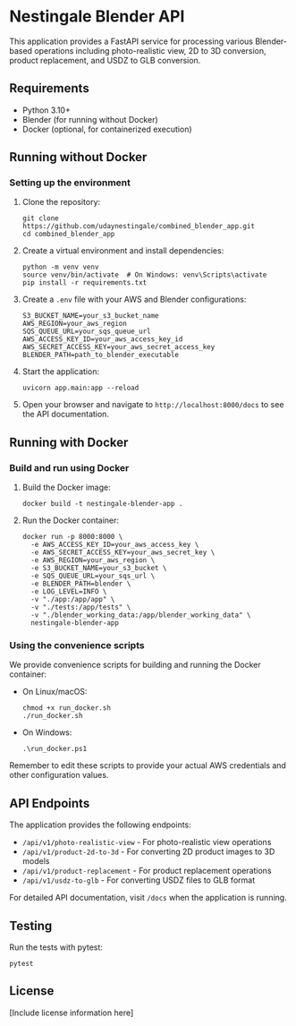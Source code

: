 # Nestingale Blender API

This application provides a FastAPI service for processing various Blender-based operations including photo-realistic view, 2D to 3D conversion, product replacement, and USDZ to GLB conversion.

## Requirements

- Python 3.10+
- Blender (for running without Docker)
- Docker (optional, for containerized execution)

## Running without Docker

### Setting up the environment

1. Clone the repository:

   ```
   git clone https://github.com/udaynestingale/combined_blender_app.git
   cd combined_blender_app
   ```

2. Create a virtual environment and install dependencies:

   ```
   python -m venv venv
   source venv/bin/activate  # On Windows: venv\Scripts\activate
   pip install -r requirements.txt
   ```

3. Create a `.env` file with your AWS and Blender configurations:

   ```
   S3_BUCKET_NAME=your_s3_bucket_name
   AWS_REGION=your_aws_region
   SQS_QUEUE_URL=your_sqs_queue_url
   AWS_ACCESS_KEY_ID=your_aws_access_key_id
   AWS_SECRET_ACCESS_KEY=your_aws_secret_access_key
   BLENDER_PATH=path_to_blender_executable
   ```

4. Start the application:

   ```
   uvicorn app.main:app --reload
   ```

5. Open your browser and navigate to `http://localhost:8000/docs` to see the API documentation.

## Running with Docker

### Build and run using Docker

1. Build the Docker image:

   ```
   docker build -t nestingale-blender-app .
   ```

2. Run the Docker container:
   ```
   docker run -p 8000:8000 \
     -e AWS_ACCESS_KEY_ID=your_aws_access_key \
     -e AWS_SECRET_ACCESS_KEY=your_aws_secret_key \
     -e AWS_REGION=your_aws_region \
     -e S3_BUCKET_NAME=your_s3_bucket \
     -e SQS_QUEUE_URL=your_sqs_url \
     -e BLENDER_PATH=blender \
     -e LOG_LEVEL=INFO \
     -v "./app:/app/app" \
     -v "./tests:/app/tests" \
     -v "./blender_working_data:/app/blender_working_data" \
     nestingale-blender-app
   ```

### Using the convenience scripts

We provide convenience scripts for building and running the Docker container:

- On Linux/macOS:

  ```
  chmod +x run_docker.sh
  ./run_docker.sh
  ```

- On Windows:
  ```
  .\run_docker.ps1
  ```

Remember to edit these scripts to provide your actual AWS credentials and other configuration values.

## API Endpoints

The application provides the following endpoints:

- `/api/v1/photo-realistic-view` - For photo-realistic view operations
- `/api/v1/product-2d-to-3d` - For converting 2D product images to 3D models
- `/api/v1/product-replacement` - For product replacement operations
- `/api/v1/usdz-to-glb` - For converting USDZ files to GLB format

For detailed API documentation, visit `/docs` when the application is running.

## Testing

Run the tests with pytest:

```
pytest
```

## License

[Include license information here]
